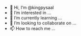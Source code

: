 - 👋 Hi, I’m @kingpysaal
- 👀 I’m interested in ...
- 🌱 I’m currently learning ...
- 💞️ I’m looking to collaborate on ...
- 📫 How to reach me ...

<!---
kingpysaal/kingpysaal is a ✨ special ✨ repository because its `README.md` (this file) appears on your GitHub profile.
You can click the Preview link to take a look at your changes.
--->

